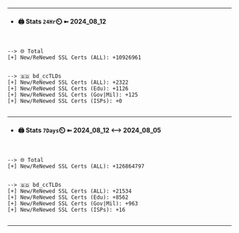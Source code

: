 

---
- #### 🖨️ **Stats** `24Hr`⏲️ ➼ 2024_08_12
```console


--> 🌐 Total
[+] New/ReNewed SSL Certs (ALL): +10926961


--> 🇧🇩 bd_ccTLDs
[+] New/ReNewed SSL Certs (ALL): +2322
[+] New/ReNewed SSL Certs (Edu): +1126
[+] New/ReNewed SSL Certs (Gov|Mil): +125
[+] New/ReNewed SSL Certs (ISPs): +0


```

---
- #### 🖨️ **Stats** `7Days`⏲️ ➼ 2024_08_12 <--> 2024_08_05
```console


--> 🌐 Total
[+] New/ReNewed SSL Certs (ALL): +126864797


--> 🇧🇩 bd_ccTLDs
[+] New/ReNewed SSL Certs (ALL): +21534
[+] New/ReNewed SSL Certs (Edu): +8562
[+] New/ReNewed SSL Certs (Gov|Mil): +963
[+] New/ReNewed SSL Certs (ISPs): +16


```

---

